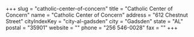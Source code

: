 +++
slug = "catholic-center-of-concern"
title = "Catholic Center of Concern"
name = "Catholic Center of Concern"
address = "612 Chestnut Street"
cityIndexKey = "city-al-gadsden"
city = "Gadsden"
state = "AL"
postal = "35901"
website = ""
phone = "256 546-0028"
fax = ""
+++

